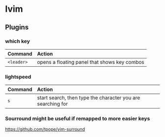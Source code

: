 # lvim




## Plugins


### which key

|Command|Action|
|:--|:--|
|`<leader>`|opens a floating panel that shows key combos|


### lightspeed

|Command|Action|
|:--|:--|
|`s`|start search, then type the character you are searching for|


### Sourround might be useful if remapped to more easier keys

https://github.com/tpope/vim-surround
